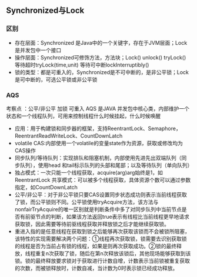## Synchronized与Lock

### 区别
- 存在层面：Synchronized 是Java中的一个关键字，存在于JVM层面；Lock是并发包中一个接口
- 操作层面：Synchronized可修饰方法，方法块；Lock() unlock() tryLock() 等待超时tryLock(time,unit) 等待可中断lockInterruptibly()
- 锁的类型：都是可重入的，Synchronized是不可中断的，是非公平锁；Lock是可中断的，可选公平锁或非公平锁

### AQS
考察点 ：公平/非公平 加锁 可重入 
AQS 是JAVA 并发包中核心类，内部维护一个状态和一个线程队列，可用来控制线程什么时候挂起，什么时候唤醒
- 应用：用于构建锁和同步器的框架，支持ReentrantLock、Semaphore，ReentrantReadWriteLock、CountDownLatch
- volatile CAS:内部使用一个volatile的变量state作为资源，获取或修改均为CAS操作
- 同步队列/等待队列：实现排队和阻塞机制，内部使用先进先出双端队列（同步队列），使用head 和tail标示队列的头部和尾部；以及等待队列（单向队列）
- 独占模式：一次只能一个线程获取，acquire(arg)arg始终是1，如ReentrantLock 共享模式：可以被多个线程获取，具体资源个数可以通过参数指定，如CountDownLatch
- 公平/非公平：对于非公平锁只要CAS设置同步状态成功则表示当前线程获取了锁，而公平锁则不同。公平锁使用tryAcquire方法，该方法与nonfairTryAcquire的唯一区别就是判断条件中多了对同步队列中当前节点是否有前驱节点的判断，如果该方法返回true表示有线程比当前线程更早地请求获取锁，因此需要等待前驱线程获取并释放锁之后才能继续获取锁。
- 重进入指的是任意线程在获取到锁之后能够再次获取该锁而不会被锁所阻塞，该特性的实现需要解决两个问题：①线程再次获取锁，锁需要去识别获取锁的线程是否为当前占有锁的线程，如果是则再次获取成功。②锁的最终释放，线程重复n次获取了锁，随后在第n次释放该锁后，其他现场能够获取到该锁。锁的最终释放要求锁对于获取进行计数自增，计数表示当前锁被重复获取的次数，而被锁释放时，计数自减，当计数为0时表示锁已经成功释放。
